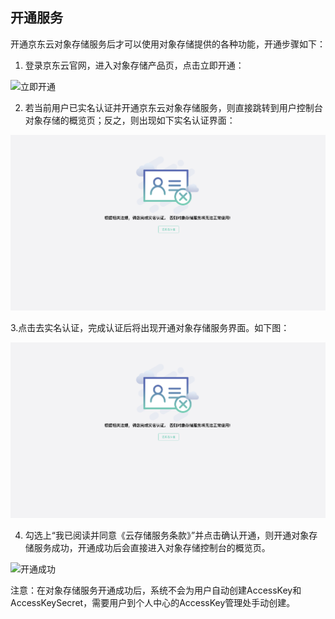 ## 开通服务

开通京东云对象存储服务后才可以使用对象存储提供的各种功能，开通步骤如下：

1. 登录京东云官网，进入对象存储产品页，点击立即开通：

![立即开通](https://github.com/jdcloudcom/cn/blob/edit/image/Object-Storage-Service/OSS-006.png)

2. 若当前用户已实名认证并开通京东云对象存储服务，则直接跳转到用户控制台对象存储的概览页；反之，则出现如下实名认证界面：

![实名认证](https://github.com/jdcloudcom/cn/blob/edit/image/Object-Storage-Service/OSS-007.png)

3.点击去实名认证，完成认证后将出现开通对象存储服务界面。如下图：

![开通对象存储服务](https://github.com/jdcloudcom/cn/blob/edit/image/Object-Storage-Service/OSS-007.png)

4. 勾选上“我已阅读并同意《云存储服务条款》”并点击确认开通，则开通对象存储服务成功，开通成功后会直接进入对象存储控制台的概览页。

![开通成功](https://github.com/jdcloudcom/cn/blob/edit/image/Object-Storage-Service/OSS-008.png)

注意：在对象存储服务开通成功后，系统不会为用户自动创建AccessKey和AccessKeySecret，需要用户到个人中心的AccessKey管理处手动创建。
